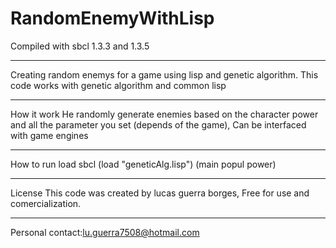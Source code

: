 # RandomEnemyWithLisp
Compiled with sbcl 1.3.3 and 1.3.5
***************************************
Creating random enemys for a game using lisp and genetic algorithm.
This code works with genetic algorithm and common lisp 
**************************************
How it work 
He randomly generate enemies based on the character power and all the parameter you set (depends of the game),
Can be interfaced with game engines

*************************************
How to run 
load sbcl 
(load "geneticAlg.lisp")
(main popul power)

*************************************
License
This code was created by lucas guerra borges,
Free for use and comercialization.

*************************************
Personal contact:lu.guerra7508@hotmail.com
